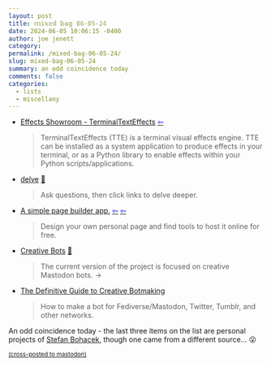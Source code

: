 ```yaml
---
layout: post
title: 𝕞𝕚𝕩𝕖𝕕 𝕓𝕒𝕘 𝟘𝟞-𝟘𝟝-𝟚𝟜
date: 2024-06-05 10:06:15 -0400
author: joe jenett
category: 
permalink: /mixed-bag-06-05-24/
slug: mixed-bag-06-05-24
summary: an odd coincidence today
comments: false
categories:
  - lists
  - miscellany
---
```

<ul class="links">
	<li><a title="TerminalTextEffects Docs" href="https://chrisbuilds.github.io/terminaltexteffects/showroom/">Effects Showroom - TerminalTextEffects</a>  <a title="source" href="https://news.ycombinator.com/user?id=makapuf"><span style="color:blue;">&#8678;</span></a><blockquote><p>TerminalTextEffects (TTE) is a terminal visual effects engine. TTE can be installed as a system application to produce effects in your terminal, or as a Python library to enable effects within your Python scripts/applications. </p></blockquote></li>
	<li><a title="delve" href="https://delve.a9.io/">delve</a> <a href="https://pinboard.in/u:zero1infinity">📌</a><blockquote><p>Ask questions, then click links to delve deeper.</p></blockquote></li>
	<li><a title="A simple page builder app." href="https://simplepagebuilder.app/">A simple page builder app.</a>  <a title="source" href="https://flamedfury.com/bookmarks/tutorial-or-a-simple-page-builder-app/"><span style="color:blue;">&#8678;</span></a>  <a title="source" href="https://frills.dev/bookmarks/"><span style="color:blue;">&#8678;</span></a><blockquote><p>Design your own personal page and find tools to host it online for free. </p></blockquote></li>
	<li><a title="Creative Bots | Stefan Bohacek" href="https://stefanbohacek.com/project/creative-bots/">Creative Bots</a> <a href="https://pinboard.in/u:cogdog">📌</a><blockquote><p>The current version of the project is focused on creative Mastodon bots.  <span title="led to site shown below">&#8594;</span></p></blockquote></li>
	<li><a title="The Definitive Guide to Creative Botmaking | Botwiki" href="https://botwiki.org/resource/guide/the-definitive-guide-to-creative-botmaking/">The Definitive Guide to Creative Botmaking</a><blockquote><p>How to make a bot for Fediverse/Mastodon, Twitter, Tumblr, and other networks.</p></blockquote></li>
</ul>
An odd coincidence today - the last three items on the list are personal projects of <a title="About Me | Stefan Bohacek" href="https://stefanbohacek.com/">Stefan Bohacek</a>, though one came from a different source... 😮

<a href="https://brid.gy/publish/mastodon"><small>(cross-posted to mastodon)</small></a>